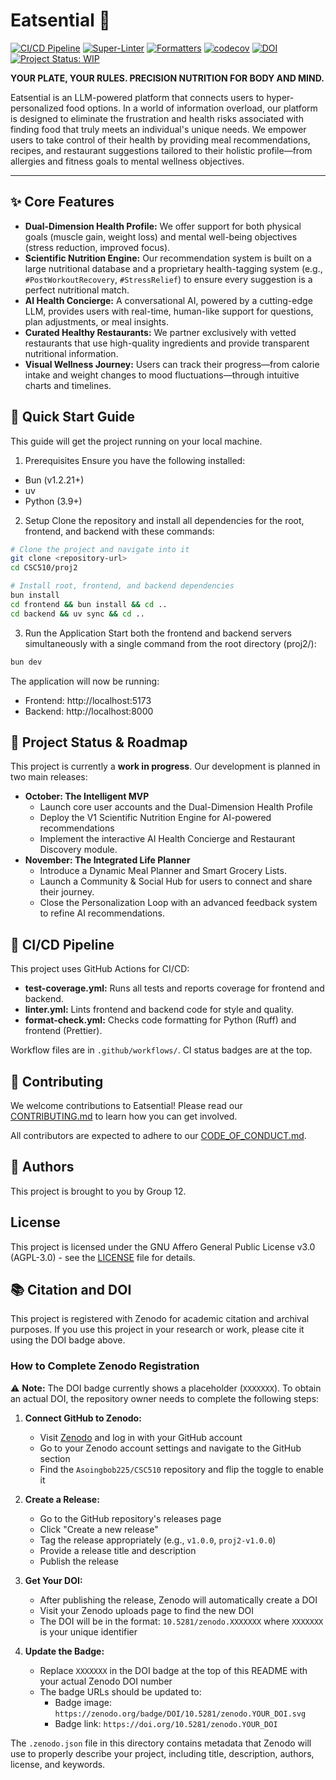 # Eatsential 🥗

[![CI/CD Pipeline](https://github.com/Asoingbob225/CSC510/actions/workflows/test-coverage.yml/badge.svg)](https://github.com/Asoingbob225/CSC510/actions/workflows/test-coverage.yml)
[![Super-Linter](https://github.com/Asoingbob225/CSC510/actions/workflows/linter.yml/badge.svg)](https://github.com/marketplace/actions/super-linter)
[![Formatters](https://github.com/Asoingbob225/CSC510/actions/workflows/format-check.yml/badge.svg)](https://github.com/Asoingbob225/CSC510/actions/workflows/format-check.yml)
[![codecov](https://codecov.io/gh/Asoingbob225/CSC510/branch/main/graph/badge.svg)](https://codecov.io/gh/Asoingbob225/CSC510)
[![DOI](https://zenodo.org/badge/DOI/10.5281/zenodo.XXXXXXX.svg)](https://doi.org/10.5281/zenodo.XXXXXXX)
[![Project Status: WIP](https://img.shields.io/badge/status-wip-yellow.svg)](#)

**YOUR PLATE, YOUR RULES. PRECISION NUTRITION FOR BODY AND MIND.**

Eatsential is an LLM-powered platform that connects users to hyper-personalized food options. In a world of information overload, our platform is designed to eliminate the frustration and health risks associated with finding food that truly meets an individual's unique needs. We empower users to take control of their health by providing meal recommendations, recipes, and restaurant suggestions tailored to their holistic profile—from allergies and fitness goals to mental wellness objectives.

---

## ✨ Core Features

- **Dual-Dimension Health Profile:** We offer support for both physical goals (muscle gain, weight loss) and mental well-being objectives (stress reduction, improved focus).
- **Scientific Nutrition Engine:** Our recommendation system is built on a large nutritional database and a proprietary health-tagging system (e.g., `#PostWorkoutRecovery`, `#StressRelief`) to ensure every suggestion is a perfect nutritional match.
- **AI Health Concierge:** A conversational AI, powered by a cutting-edge LLM, provides users with real-time, human-like support for questions, plan adjustments, or meal insights.
- **Curated Healthy Restaurants:** We partner exclusively with vetted restaurants that use high-quality ingredients and provide transparent nutritional information.
- **Visual Wellness Journey:** Users can track their progress—from calorie intake and weight changes to mood fluctuations—through intuitive charts and timelines.

## 🚀 Quick Start Guide

This guide will get the project running on your local machine.

1. Prerequisites
   Ensure you have the following installed:

- Bun (v1.2.21+)
- uv
- Python (3.9+)

2. Setup
   Clone the repository and install all dependencies for the root, frontend, and backend with these commands:

```Bash
# Clone the project and navigate into it
git clone <repository-url>
cd CSC510/proj2

# Install root, frontend, and backend dependencies
bun install
cd frontend && bun install && cd ..
cd backend && uv sync && cd ..
```

3. Run the Application
   Start both the frontend and backend servers simultaneously with a single command from the root directory (proj2/):

```Bash
bun dev
```

The application will now be running:

- Frontend: http://localhost:5173
- Backend: http://localhost:8000

## 🚀 Project Status & Roadmap

This project is currently a **work in progress**. Our development is planned in two main releases:

- **October: The Intelligent MVP**
  - Launch core user accounts and the Dual-Dimension Health Profile
  - Deploy the V1 Scientific Nutrition Engine for AI-powered recommendations
  - Implement the interactive AI Health Concierge and Restaurant Discovery module.
- **November: The Integrated Life Planner**
  - Introduce a Dynamic Meal Planner and Smart Grocery Lists.
  - Launch a Community & Social Hub for users to connect and share their journey.
  - Close the Personalization Loop with an advanced feedback system to refine AI recommendations.

## 🤖 CI/CD Pipeline

This project uses GitHub Actions for CI/CD:

- **test-coverage.yml:** Runs all tests and reports coverage for frontend and backend.
- **linter.yml:** Lints frontend and backend code for style and quality.
- **format-check.yml:** Checks code formatting for Python (Ruff) and frontend (Prettier).

Workflow files are in `.github/workflows/`. CI status badges are at the top.

## 🤝 Contributing

We welcome contributions to Eatsential! Please read our [CONTRIBUTING.md](CONTRIBUTING.md) to learn how you can get involved.

All contributors are expected to adhere to our [CODE_OF_CONDUCT.md](CODE_OF_CONDUCT.md).

## 👥 Authors

This project is brought to you by Group 12.

## License

This project is licensed under the GNU Affero General Public License v3.0 (AGPL-3.0) - see the [LICENSE](LICENSE) file for details.

## 📚 Citation and DOI

This project is registered with Zenodo for academic citation and archival purposes. If you use this project in your research or work, please cite it using the DOI badge above.

### How to Complete Zenodo Registration

⚠️ **Note:** The DOI badge currently shows a placeholder (`XXXXXXX`). To obtain an actual DOI, the repository owner needs to complete the following steps:

1. **Connect GitHub to Zenodo:**
   - Visit [Zenodo](https://zenodo.org/) and log in with your GitHub account
   - Go to your Zenodo account settings and navigate to the GitHub section
   - Find the `Asoingbob225/CSC510` repository and flip the toggle to enable it

2. **Create a Release:**
   - Go to the GitHub repository's releases page
   - Click "Create a new release"
   - Tag the release appropriately (e.g., `v1.0.0`, `proj2-v1.0.0`)
   - Provide a release title and description
   - Publish the release

3. **Get Your DOI:**
   - After publishing the release, Zenodo will automatically create a DOI
   - Visit your Zenodo uploads page to find the new DOI
   - The DOI will be in the format: `10.5281/zenodo.XXXXXXX` where `XXXXXXX` is your unique identifier

4. **Update the Badge:**
   - Replace `XXXXXXX` in the DOI badge at the top of this README with your actual Zenodo DOI number
   - The badge URLs should be updated to:
     - Badge image: `https://zenodo.org/badge/DOI/10.5281/zenodo.YOUR_DOI.svg`
     - Badge link: `https://doi.org/10.5281/zenodo.YOUR_DOI`

The `.zenodo.json` file in this directory contains metadata that Zenodo will use to properly describe your project, including title, description, authors, license, and keywords.
